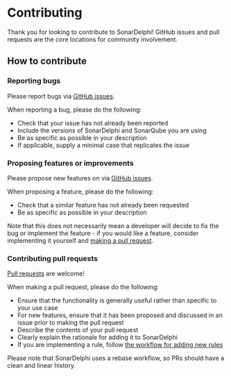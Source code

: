 # Contributing

Thank you for looking to contribute to SonarDelphi! GitHub issues and pull requests are the core
locations for community involvement.

## How to contribute

### Reporting bugs

Please report bugs via [GitHub issues](https://github.com/integrated-application-development/sonar-delphi/issues).

When reporting a bug, please do the following:

* Check that your issue has not already been reported
* Include the versions of SonarDelphi and SonarQube you are using
* Be as specific as possible in your description
* If applicable, supply a minimal case that replicates the issue

### Proposing features or improvements

Please propose new features on via [GitHub issues](https://github.com/integrated-application-development/sonar-delphi/issues).

When proposing a feature, please do the following:

* Check that a similar feature has not already been requested
* Be as specific as possible in your description

Note that this does not necessarily mean a developer will decide to fix the bug or implement the feature - if you would
like a feature, consider implementing it yourself and [making a pull request](#making-pull-requests).

### Contributing pull requests

[Pull requests](https://github.com/integrated-application-development/sonar-delphi/pulls) are welcome!

When making a pull request, please do the following:

* Ensure that the functionality is generally useful rather than specific to your use case
* For new features, ensure that it has been proposed and discussed in an issue prior to making the pull request
* Describe the contents of your pull request
* Clearly explain the rationale for adding it to SonarDelphi
* If you are implementing a rule, follow [the workflow for adding new rules](ADDING_NEW_RULES.md)

Please note that SonarDelphi uses a rebase workflow, so PRs should have a clean and linear history.